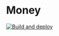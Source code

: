 # Money
[![Build and deploy](https://github.com/mattiassamskar/Money/actions/workflows/master_money-app.yml/badge.svg)](https://github.com/mattiassamskar/Money/actions/workflows/master_money-app.yml)
